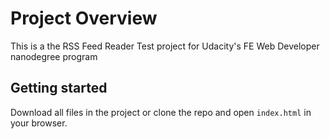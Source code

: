 # Project Overview

This is a the RSS Feed Reader Test project for Udacity's FE Web Developer nanodegree program

## Getting started

Download all files in the project or clone the repo and open `index.html` in your browser.
